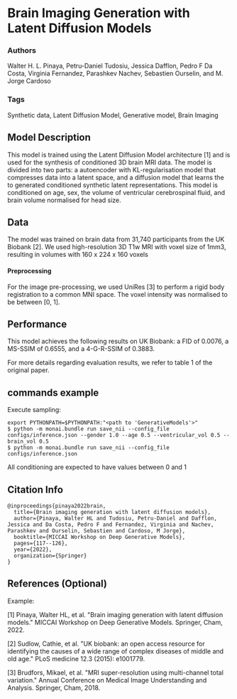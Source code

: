 # Brain Imaging Generation with Latent Diffusion Models

### **Authors**

Walter H. L. Pinaya, Petru-Daniel Tudosiu, Jessica Dafflon, Pedro F Da Costa, Virginia Fernandez, Parashkev Nachev,
Sebastien Ourselin, and M. Jorge Cardoso

### **Tags**
Synthetic data, Latent Diffusion Model, Generative model, Brain Imaging

## **Model Description**
This model is trained using the Latent Diffusion Model architecture [1] and is used for the synthesis of conditioned 3D
brain MRI data. The model is divided into two parts: a autoencoder with KL-regularisation model that compresses data
into a latent space, and a diffusion model that learns the to generated conditioned synthetic latent representations. This
model is conditioned on age, sex, the volume of ventricular cerebrospinal fluid, and brain volume normalised for head size.

## **Data**
The model was trained on brain data from 31,740 participants from the UK Biobank [2]. We used high-resolution 3D T1w MRI with voxel size of 1mm3, resulting in volumes with 160 x 224 x 160 voxels

#### **Preprocessing**
For the image pre-processing, we used UniRes [3] to perform a rigid body registration to a common MNI space. The voxel intensity was normalised to be between [0, 1].

## **Performance**
This model achieves the following results on UK Biobank: a FID of 0.0076, a MS-SSIM of 0.6555, and a 4-G-R-SSIM of 0.3883.

For more details regarding evaluation results, we refer to table 1 of the original paper.


## **commands example**
Execute sampling:
```
export PYTHONPATH=$PYTHONPATH:"<path to 'GenerativeModels'>"
$ python -m monai.bundle run save_nii --config_file configs/inference.json --gender 1.0 --age 0.5 --ventricular_vol 0.5 --brain_vol 0.5
$ python -m monai.bundle run save_nii --config_file configs/inference.json
```
All conditioning are expected to have values between 0 and 1

## **Citation Info**

```
@inproceedings{pinaya2022brain,
  title={Brain imaging generation with latent diffusion models},
  author={Pinaya, Walter HL and Tudosiu, Petru-Daniel and Dafflon, Jessica and Da Costa, Pedro F and Fernandez, Virginia and Nachev, Parashkev and Ourselin, Sebastien and Cardoso, M Jorge},
  booktitle={MICCAI Workshop on Deep Generative Models},
  pages={117--126},
  year={2022},
  organization={Springer}
}
```

## **References** (Optional)

Example:

[1] Pinaya, Walter HL, et al. "Brain imaging generation with latent diffusion models." MICCAI Workshop on Deep Generative Models. Springer, Cham, 2022.

[2] Sudlow, Cathie, et al. "UK biobank: an open access resource for identifying the causes of a wide range of complex diseases of middle and old age." PLoS medicine 12.3 (2015): e1001779.

[3] Brudfors, Mikael, et al. "MRI super-resolution using multi-channel total variation." Annual Conference on Medical Image Understanding and Analysis. Springer, Cham, 2018.
